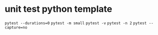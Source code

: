 # unit test python template
`pytest --durations=0`
`pytest -m small`
`pytest -v`
`pytest -n 2`
`pytest --capture=no`
